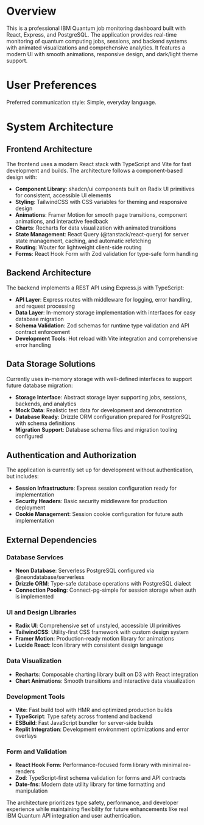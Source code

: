 # Overview

This is a professional IBM Quantum job monitoring dashboard built with React, Express, and PostgreSQL. The application provides real-time monitoring of quantum computing jobs, sessions, and backend systems with animated visualizations and comprehensive analytics. It features a modern UI with smooth animations, responsive design, and dark/light theme support.

# User Preferences

Preferred communication style: Simple, everyday language.

# System Architecture

## Frontend Architecture

The frontend uses a modern React stack with TypeScript and Vite for fast development and builds. The architecture follows a component-based design with:

- **Component Library**: shadcn/ui components built on Radix UI primitives for consistent, accessible UI elements
- **Styling**: TailwindCSS with CSS variables for theming and responsive design
- **Animations**: Framer Motion for smooth page transitions, component animations, and interactive feedback
- **Charts**: Recharts for data visualization with animated transitions
- **State Management**: React Query (@tanstack/react-query) for server state management, caching, and automatic refetching
- **Routing**: Wouter for lightweight client-side routing
- **Forms**: React Hook Form with Zod validation for type-safe form handling

## Backend Architecture

The backend implements a REST API using Express.js with TypeScript:

- **API Layer**: Express routes with middleware for logging, error handling, and request processing
- **Data Layer**: In-memory storage implementation with interfaces for easy database migration
- **Schema Validation**: Zod schemas for runtime type validation and API contract enforcement
- **Development Tools**: Hot reload with Vite integration and comprehensive error handling

## Data Storage Solutions

Currently uses in-memory storage with well-defined interfaces to support future database migration:

- **Storage Interface**: Abstract storage layer supporting jobs, sessions, backends, and analytics
- **Mock Data**: Realistic test data for development and demonstration
- **Database Ready**: Drizzle ORM configuration prepared for PostgreSQL with schema definitions
- **Migration Support**: Database schema files and migration tooling configured

## Authentication and Authorization

The application is currently set up for development without authentication, but includes:

- **Session Infrastructure**: Express session configuration ready for implementation
- **Security Headers**: Basic security middleware for production deployment
- **Cookie Management**: Session cookie configuration for future auth implementation

## External Dependencies

### Database Services
- **Neon Database**: Serverless PostgreSQL configured via @neondatabase/serverless
- **Drizzle ORM**: Type-safe database operations with PostgreSQL dialect
- **Connection Pooling**: Connect-pg-simple for session storage when auth is implemented

### UI and Design Libraries
- **Radix UI**: Comprehensive set of unstyled, accessible UI primitives
- **TailwindCSS**: Utility-first CSS framework with custom design system
- **Framer Motion**: Production-ready motion library for animations
- **Lucide React**: Icon library with consistent design language

### Data Visualization
- **Recharts**: Composable charting library built on D3 with React integration
- **Chart Animations**: Smooth transitions and interactive data visualization

### Development Tools
- **Vite**: Fast build tool with HMR and optimized production builds
- **TypeScript**: Type safety across frontend and backend
- **ESBuild**: Fast JavaScript bundler for server-side builds
- **Replit Integration**: Development environment optimizations and error overlays

### Form and Validation
- **React Hook Form**: Performance-focused form library with minimal re-renders
- **Zod**: TypeScript-first schema validation for forms and API contracts
- **Date-fns**: Modern date utility library for time formatting and manipulation

The architecture prioritizes type safety, performance, and developer experience while maintaining flexibility for future enhancements like real IBM Quantum API integration and user authentication.